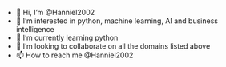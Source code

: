 - 👋 Hi, I’m @Hanniel2002
- 👀 I’m interested in python, machine learning, AI and business intelligence 
- 🌱 I’m currently learning python
- 💞️ I’m looking to collaborate on all the domains listed above 
- 📫 How to reach me @Hanniel2002

<!---
Hanniel2002/Hanniel2002 is a ✨ special ✨ repository because its `README.md` (this file) appears on your GitHub profile.
You can click the Preview link to take a look at your changes.
--->
